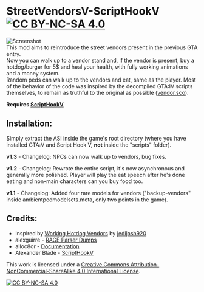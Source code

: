 # StreetVendorsV-ScriptHookV [![CC BY-NC-SA 4.0][cc-by-nc-sa-shield]][cc-by-nc-sa]
![Screenshot](https://github.com/SuleMareVientu/StreetVendorsV-ScriptHookV/blob/images/StreetVendorsV.png?raw=true)  
This mod aims to reintroduce the street vendors present in the previous GTA entry.  
Now you can walk up to a vendor stand and, if the vendor is present, buy a hotdog/burger for 5$ and heal your health, with fully working animations and a money system.  
Random peds can walk up to the vendors and eat, same as the player.
Most of the behavior of the code was inspired by the decompiled GTA:IV scripts themselves, to remain as truthful to the original as possible ([vendor.sco](https://gist.github.com/SuleMareVientu/d94aad46046caa8d90fec093016d0414)).

**Requires [ScriptHookV](http://www.dev-c.com/gtav/scripthookv/)**
## Installation: 
Simply extract the ASI inside the game's root directory (where you have installed GTA:V and Script Hook V, **not** inside the "scripts" folder).

**v1.3** - Changelog: NPCs can now walk up to vendors, bug fixes.

**v1.2** - Changelog: Rewrote the entire script, it's now asynchronous and generally more polished. Player will play the eat speech after he's done eating and non-main characters can you buy food too.

**v1.1** - Changelog: Added four rare models for vendors ("backup-vendors" inside ambientpedmodelsets.meta, only two points in the game).

## Credits:
- Inspired by [Working Hotdog Vendors](https://www.gta5-mods.com/scripts/working-hotdog-vendors) by [jedijosh920](https://www.gta5-mods.com/users/jedijosh920)
- alexguirre - [RAGE Parser Dumps](https://alexguirre.github.io/rage-parser-dumps/dump.html?game=gta5&build=3095#ePedConfigFlags)
- alloc8or - [Documentation](https://alloc8or.re/gta5/nativedb/)
- Alexander Blade - [ScriptHookV](http://www.dev-c.com/gtav/scripthookv/)

This work is licensed under a
[Creative Commons Attribution-NonCommercial-ShareAlike 4.0 International License][cc-by-nc-sa].

[![CC BY-NC-SA 4.0][cc-by-nc-sa-image]][cc-by-nc-sa]

[cc-by-nc-sa]: http://creativecommons.org/licenses/by-nc-sa/4.0/
[cc-by-nc-sa-image]: https://licensebuttons.net/l/by-nc-sa/4.0/88x31.png
[cc-by-nc-sa-shield]: https://img.shields.io/badge/License-CC%20BY--NC--SA%204.0-lightgrey.svg
